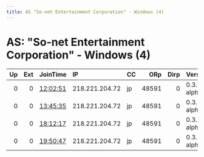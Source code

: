 ```yaml
---
title: AS "So-net Entertainment Corporation" - Windows (4)
---
```


# AS: "So-net Entertainment Corporation" - Windows (4)

|   Up |   Ext | JoinTime                                                                                            | IP             | CC   |   ORp |   Dirp | Version       | Contact   | Nickname   |   eFamMembers |
|-----:|------:|:----------------------------------------------------------------------------------------------------|:---------------|:-----|------:|-------:|:--------------|:----------|:-----------|--------------:|
|    0 |     0 | [12:02:51](https://metrics.torproject.org/rs.html#details/6B549D4BF3CE98A4958E2478A41018B02A419D6A) | 218.221.204.72 | jp   | 48591 |      0 | 0.3.4.2-alpha | None      | default    |             1 |
|    0 |     0 | [13:45:35](https://metrics.torproject.org/rs.html#details/202D0445E8EEB10DA0B4FF487741A0754E6B9487) | 218.221.204.72 | jp   | 48591 |      0 | 0.3.4.2-alpha | None      | default    |             1 |
|    0 |     0 | [18:12:17](https://metrics.torproject.org/rs.html#details/D9F0F42FF614A3DA747A6B66DB7EEEF27C8EC6FC) | 218.221.204.72 | jp   | 48591 |      0 | 0.3.4.2-alpha | None      | default    |             1 |
|    0 |     0 | [19:50:47](https://metrics.torproject.org/rs.html#details/7068F1B87C5A256AA48E148F006935A6405A0EFF) | 218.221.204.72 | jp   | 48591 |      0 | 0.3.4.2-alpha | None      | default    |             1 |
